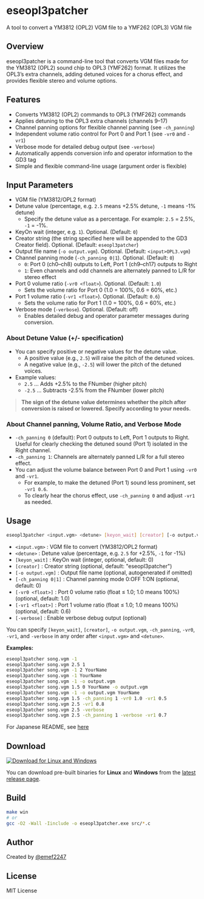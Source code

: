 # eseopl3patcher

A tool to convert a YM3812 (OPL2) VGM file to a YMF262 (OPL3) VGM file

## Overview

eseopl3patcher is a command-line tool that converts VGM files made for the YM3812 (OPL2) sound chip to OPL3 (YMF262) format. It utilizes the OPL3’s extra channels, adding detuned voices for a chorus effect, and provides flexible stereo and volume options.

## Features

- Converts YM3812 (OPL2) commands to OPL3 (YMF262) commands
- Applies detuning to the OPL3 extra channels (channels 9–17)
- Channel panning options for flexible channel panning (see `-ch_panning`)
- Independent volume ratio control for Port 0 and Port 1 (see `-vr0` and `-vr1`)
- Verbose mode for detailed debug output (see `-verbose`)
- Automatically appends conversion info and operator information to the GD3 tag
- Simple and flexible command-line usage (argument order is flexible)

## Input Parameters

- VGM file (YM3812/OPL2 format)
- Detune value (percentage, e.g. `2.5` means +2.5% detune, `-1` means -1% detune)
    - Specify the detune value as a percentage. For example: `2.5` = 2.5%, `-1` = -1%.
- KeyOn wait (integer, e.g. `1`). Optional. (Default: `0`)
- Creator string (the string specified here will be appended to the GD3 Creator field). Optional. (Default: `eseopl3patcher`)
- Output file name (`-o output.vgm`). Optional. (Default: `<input>OPL3.vgm`)
- Channel panning mode (`-ch_panning 0|1`). Optional. (Default: `0`)
    - `0`: Port 0 (ch0–ch8) outputs to Left, Port 1 (ch9–ch17) outputs to Right
    - `1`: Even channels and odd channels are alternately panned to L/R for stereo effect
- Port 0 volume ratio (`-vr0 <float>`). Optional. (Default: `1.0`)
    - Sets the volume ratio for Port 0 (1.0 = 100%, 0.6 = 60%, etc.)
- Port 1 volume ratio (`-vr1 <float>`). Optional. (Default: `0.6`)
    - Sets the volume ratio for Port 1 (1.0 = 100%, 0.6 = 60%, etc.)
- Verbose mode (`-verbose`). Optional. (Default: off)
    - Enables detailed debug and operator parameter messages during conversion.

### About Detune Value (+/- specification)

- You can specify positive or negative values for the detune value.
    - A positive value (e.g., `2.5`) will raise the pitch of the detuned voices.
    - A negative value (e.g., `-2.5`) will lower the pitch of the detuned voices.
- Example values:
    - `2.5` … Adds +2.5% to the FNumber (higher pitch)
    - `-2.5` … Subtracts -2.5% from the FNumber (lower pitch)

> **The sign of the detune value determines whether the pitch after conversion is raised or lowered. Specify according to your needs.**

### About Channel panning, Volume Ratio, and Verbose Mode

- `-ch_panning 0` (default): Port 0 outputs to Left, Port 1 outputs to Right. Useful for clearly checking the detuned sound (Port 1) isolated in the Right channel.
- `-ch_panning 1`: Channels are alternately panned L/R for a full stereo effect.
- You can adjust the volume balance between Port 0 and Port 1 using `-vr0` and `-vr1`.
    - For example, to make the detuned (Port 1) sound less prominent, set `-vr1 0.6`.
    - To clearly hear the chorus effect, use `-ch_panning 0` and adjust `-vr1` as needed.

## Usage

```sh
eseopl3patcher <input.vgm> <detune> [keyon_wait] [creator] [-o output.vgm] [-ch_panning 0|1] [-vr0 <float>] [-vr1 <float>] [-verbose]
```

- `<input.vgm>` : VGM file to convert (YM3812/OPL2 format)
- `<detune>` : Detune value (percentage, e.g. `2.5` for +2.5%, `-1` for -1%)
- `[keyon_wait]` : KeyOn wait (integer, optional, default: 0)
- `[creator]` : Creator string (optional, default: "eseopl3patcher")
- `[-o output.vgm]` : Output file name (optional, autogenerated if omitted)
- `[-ch_panning 0|1]` : Channel panning mode 0:OFF 1:ON (optional, default: 0)
- `[-vr0 <float>]` : Port 0 volume ratio (float ≤ 1.0; 1.0 means 100%) (optional, default: 1.0)
- `[-vr1 <float>]` : Port 1 volume ratio (float ≤ 1.0; 1.0 means 100%) (optional, default: 0.6)
- `[-verbose]` : Enable verbose debug output (optional)

You can specify `[keyon_wait]`, `[creator]`, `-o output.vgm`, `-ch_panning`, `-vr0`, `-vr1`, and `-verbose` in any order after `<input.vgm>` and `<detune>`.

**Examples:**
```sh
eseopl3patcher song.vgm -1
eseopl3patcher song.vgm 2.5 1
eseopl3patcher song.vgm -1 2 YourName
eseopl3patcher song.vgm -1 YourName
eseopl3patcher song.vgm -1 -o output.vgm
eseopl3patcher song.vgm 1.5 0 YourName -o output.vgm
eseopl3patcher song.vgm -1 -o output.vgm YourName
eseopl3patcher song.vgm 1.5 -ch_panning 1 -vr0 1.0 -vr1 0.5
eseopl3patcher song.vgm 2.5 -vr1 0.8
eseopl3patcher song.vgm 2.5 -verbose
eseopl3patcher song.vgm 2.5 -ch_panning 1 -verbose -vr1 0.7
```

For Japanese README, see [here](https://github.com/emef2247/eseopl3patcher/blob/main/README.ja.md#使い方)

## Download

[![Download for Linux and Windows](https://img.shields.io/github/v/release/emef2247/eseopl3patcher?label=Download%20latest%20release)](https://github.com/emef2247/eseopl3patcher/releases/latest)

You can download pre-built binaries for **Linux** and **Windows** from the [latest release page](https://github.com/emef2247/eseopl3patcher/releases/latest).

## Build

```sh
make win
# or
gcc -O2 -Wall -Iinclude -o eseopl3patcher.exe src/*.c
```

## Author

Created by [@emef2247](https://github.com/emef2247)

## License

MIT License